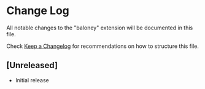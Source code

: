 # Change Log
All notable changes to the "baloney" extension will be documented in this file.

Check [Keep a Changelog](http://keepachangelog.com/) for recommendations on how to structure this file.

## [Unreleased]
- Initial release